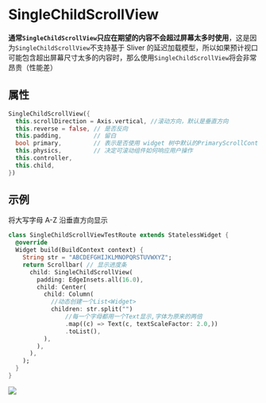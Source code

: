 # SingleChildScrollView

**通常`SingleChildScrollView`只应在期望的内容不会超过屏幕太多时使用**，这是因为`SingleChildScrollView`不支持基于 Sliver 的延迟加载模型，所以如果预计视口可能包含超出屏幕尺寸太多的内容时，那么使用`SingleChildScrollView`将会非常昂贵（性能差）

## 属性

```dart
SingleChildScrollView({
  this.scrollDirection = Axis.vertical, //滚动方向，默认是垂直方向
  this.reverse = false, // 是否反向
  this.padding,         // 留白
  bool primary,         // 表示是否使用 widget 树中默认的PrimaryScrollController
  this.physics,         // 决定可滚动组件如何响应用户操作
  this.controller,      
  this.child,
})
```

## 示例

将大写字母 A-Z 沿垂直方向显示

```dart
class SingleChildScrollViewTestRoute extends StatelessWidget {
  @override
  Widget build(BuildContext context) {
    String str = "ABCDEFGHIJKLMNOPQRSTUVWXYZ";
    return Scrollbar( // 显示进度条
      child: SingleChildScrollView(
        padding: EdgeInsets.all(16.0),
        child: Center(
          child: Column( 
            //动态创建一个List<Widget>  
            children: str.split("") 
                //每一个字母都用一个Text显示,字体为原来的两倍
                .map((c) => Text(c, textScaleFactor: 2.0,)) 
                .toList(),
          ),
        ),
      ),
    );
  }
}
```

![](https://cdn.jsdelivr.net/gh/kingmusi/blogImages/img/202201140037324.png)